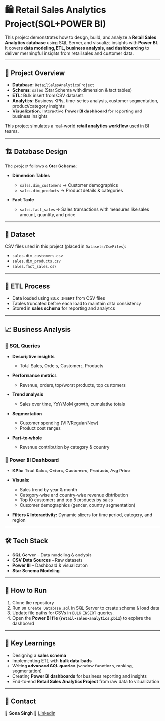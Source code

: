 # 🛍️ Retail Sales Analytics Project(SQL+POWER BI)

This project demonstrates how to design, build, and analyze a **Retail Sales Analytics database** using SQL Server, and visualize insights with **Power BI**.
It covers **data modeling, ETL, business analysis, and dashboarding** to deliver meaningful insights from retail sales and customer data.

---

## 🚀 Project Overview

* **Database:** `RetailSalesAnalyticsProject`
* **Schema:** `sales` (Star Schema with dimension & fact tables)
* **ETL:** Bulk insert from CSV datasets
* **Analytics:** Business KPIs, time-series analysis, customer segmentation, product/category insights
* **Visualization:** Interactive **Power BI dashboard** for reporting and business insights

This project simulates a real-world **retail analytics workflow** used in BI teams.

---

## 🏗️ Database Design

The project follows a **Star Schema**:

* **Dimension Tables**

  * `sales.dim_customers` → Customer demographics
  * `sales.dim_products` → Product details & categories

* **Fact Table**

  * `sales.fact_sales` → Sales transactions with measures like sales amount, quantity, and price

---

## 📂 Dataset

CSV files used in this project (placed in `Datasets/CsvFiles`):

* `sales.dim_customers.csv`
* `sales.dim_products.csv`
* `sales.fact_sales.csv`

---

## 🔄 ETL Process

* Data loaded using `BULK INSERT` from CSV files
* Tables truncated before each load to maintain data consistency
* Stored in **sales schema** for reporting and analytics

---

## 📈 Business Analysis

### 🔹 SQL Queries

* **Descriptive insights**

  * Total Sales, Orders, Customers, Products

* **Performance metrics**

  * Revenue, orders, top/worst products, top customers

* **Trend analysis**

  * Sales over time, YoY/MoM growth, cumulative totals

* **Segmentation**

  * Customer spending (VIP/Regular/New)
  * Product cost ranges

* **Part-to-whole**

  * Revenue contribution by category & country

### 🔹 Power BI Dashboard

* **KPIs:** Total Sales, Orders, Customers, Products, Avg Price
* **Visuals:**

  * Sales trend by year & month
  * Category-wise and country-wise revenue distribution
  * Top 10 customers and top 5 products by sales
  * Customer demographics (gender, country segmentation)
* **Filters & Interactivity:** Dynamic slicers for time period, category, and region

---

## 🛠️ Tech Stack

* **SQL Server** – Data modeling & analysis
* **CSV Data Sources** – Raw datasets
* **Power BI** – Dashboard & visualization
* **Star Schema Modeling**

---

## 📌 How to Run

1. Clone the repository
2. Run `00_Create_Database.sql` in SQL Server to create schema & load data
3. Update file paths for CSVs in `BULK INSERT` queries.
4. Open the **Power BI file (`retail-sales-analytics.pbix`)** to explore the dashboard

---

## 📜 Key Learnings

* Designing a **sales schema**
* Implementing ETL with **bulk data loads**
* Writing **advanced SQL queries** (window functions, ranking, segmentation)
* Creating **Power BI dashboards** for business reporting and insights
* End-to-end **Retail Sales Analytics Project** from raw data to visualization

---

## 📧 Contact

👤 **Sona Singh**
📩 [LinkedIn](#) 
